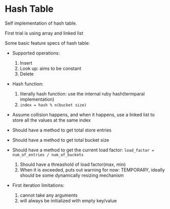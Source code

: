 # Hash Table

Self implementation of hash table. 

First trial is using array and linked list

Some basic feature specs of hash table:

+ Supported operations: 
  
  1. Insert
  2. Look up: aims to be constant
  3. Delete

+ Hash function: 
  1. literally hash function: use the internal ruby hash(termparal implementation)
  2. `index = hash % n(bucket size)`

+ Assume collision happens, and when it happens, use a linked list to store all the values at the same index

+ Should have a method to get total store entries

+ Should have a method to get total bucket size

+ Should have a method to get the current load factor: `load_factor = num_of_entries / num_of_buckets`
  1. Should have a threashold of load factor(max, min)
  2. When it is exceeded, puts out warning for now: TEMPORARY, ideally should be some dynamically resizing mechanism

+ First iteration limitations:
  1. cannot take any arguments
  2. will always be initialized with empty key/value